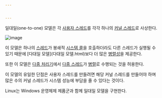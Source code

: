 ```yaml
---


---
```



일대일(one-to-one) 모델은 각 [사용자 스레드](사용자-스레드.html)를 각각 하나의 [커널 스레드](커널-스레드.html)로 사상한다.

![image](https://user-images.githubusercontent.com/116250393/213479292-68430463-9c37-4ccc-9b68-0696ae9a7555.png)

이 모델은 하나의 [스레드](스레드.html)가 봉쇄적 [시스템 콜](시스템-콜.html)을 호출하더라도 다른 스레드가 실행될 수 있기 때문에 [다대일 모델](다대일 모델.html)보다 더 많은 [병렬성](병렬성.html)을 제공한다.

또한 이 모델은 [다중 처리기](다중-처리기.html)에서 [다중 스레드](다중-스레드.html)가 [병렬](병렬.html)로 수행되는 것을 허용한다.

이 모델의 유일한 단점은 사용자 스레드를 만들려면 해당 커널 스레드를 만들어야 하며 많은 수의 커널 스레드가 시스템 성능에 부담을 줄 수 있다는 것이다.

Linux는 Windows 운영체제 제품군과 함께 일대일 모델을 구현한다.